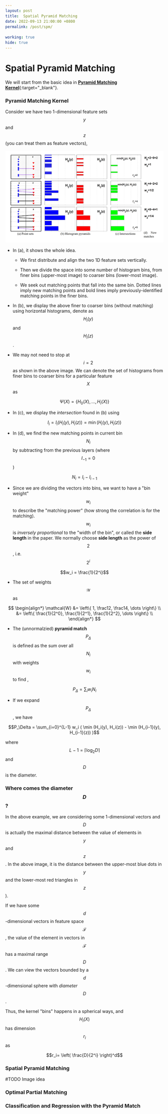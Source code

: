 ```yaml
---
layout: post
title:  Spatial Pyramid Matching 
date: 2022-09-13 21:00:00 +0800
permalink: /post/spm/

working: true
hide: true
---
```


# Spatial Pyramid Matching 

We will start from the basic idea in [**Pyramid Matching Kernel**](https://www.jmlr.org/papers/volume8/grauman07a/grauman07a.pdf){:target="_blank"}.

### Pyramid Matching Kernel

Consider we have two 1-dimensional feature sets $$y$$ and $$z$$ (you can treat them as feature vectors), 

![pyramid_mathcing_kernel](\assets\img\pyramid_matching_kernel.png "pyramid matching kernel")

* In (a), it shows the whole idea. 

	* We first distribute and align the two 1D feature sets vertically. 

	* Then we divide the space into some number of histogram bins, from finer bins (upper-most image) to coarser bins (lower-most image). 

	* We seek out matching points that fall into the same bin. Dotted lines imply new matching points and bold lines imply previously-identified matching points in the finer bins.

* In (b), we display the above finer to coarser bins (without matching) using horizontal histograms, denote as $$H_i(y)$$ and $$H_i(z)$$. 

* We may not need to stop at $$i=2$$ as shown in the above image. We can denote the set of histograms from finer bins to coarser bins for a particular feature $$X$$ as

$$\Psi (X) = \{ H_0(X), \dots, H_i(X) \}$$

* In (c), we display the *intersection* found in (b) using 

$$I_i = I_i (H_i(y), H_i(z)) = \min (H_i(y), H_i(z))$$

* In (d), we find the new matching points in current bin $$N_i$$ by subtracting from the previous layers (where $$I_{-1} = 0$$)

$$N_i = I_i - I_{i-1}$$ 

* Since we are dividing the vectors into bins, we want to have a "bin weight" $$w_i$$ to describe the "matching power" (how strong the correlation is for the matching). $$w_i$$ is *inversely proportional* to the "width of the bin", or called the **side length** in the paper. We normally choose **side length** as the power of $$2$$, i.e. $$2^i$$

$$w_i = \frac{1}{2^i}$$

* The set of weights $$\mathcal{W}$$ as

$$
\begin{align*}
\mathcal{W} &= \left\{ 1, \frac12, \frac14, \dots \right\} \\
&= \left\{ \frac{1}{2^0}, \frac{1}{2^1}, \frac{1}{2^2}, \dots \right\} \\
\end{align*}
$$

* The (unnormalzied) **pyramid match** $$P_\Delta$$ is defined as the sum over all $$N_i$$ with weights $$w_i$$ to find ,

$$P_\Delta = \sum_i w_i N_i$$

* If we expand $$P_\Delta$$, we have

$$P_\Delta = \sum_{i=0}^{L-1} w_i ( \min (H_i(y), H_i(z)) - \min (H_{i-1}(y), H_{i-1}(z)) )$$

where $$L-1 = \lceil \log_2 D \rceil$$ and $$D$$ is the diameter.

### Where comes the diameter $$D$$?

In the above example, we are considering some 1-dimensional vectors and $$D$$ is actually the maximal distance between the value of elements in $$y$$ and $$z$$. In the above image, it is the distance between the upper-most blue dots in $$y$$ and the lower-most red triangles in $$z$$).

If we have some $$d$$-dimensional vectors in feature space $$\mathcal{F}$$, the value of the element in vectors in $$\mathcal{F}$$ has a maximal range $$D$$. We can view the vectors bounded by a $$d$$-dimensional sphere with *diameter* $$D$$.

Thus, the kernel "bins" happens in a spherical ways, and $$H_i(X)$$ has dimension $$r_i$$ as

$$r_i= \left( \frac{D}{2^i} \right)^d$$

### Spatial Pyramid Matching

#TODO Image idea

### Optimal Partial Matching

### Classification and Regression with the Pyramid Match

